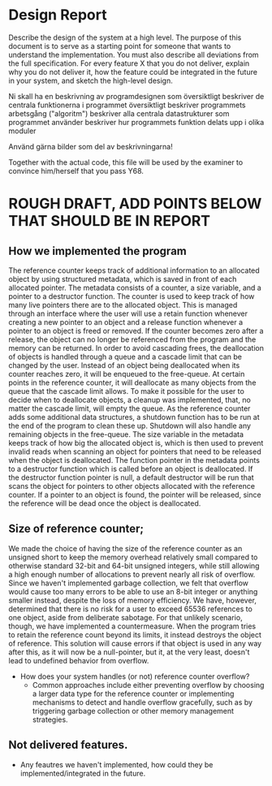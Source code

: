 # Design Report
Describe the design of the system at a high level. The purpose of this document is to serve as a starting point for someone that wants to understand the implementation. You must also describe all deviations from the full specification. For every feature X that you do not deliver, explain why you do not deliver it, how the feature could be integrated in the future in your system, and sketch the high-level design.

Ni skall ha en beskrivning av programdesignen som
    översiktligt beskriver de centrala funktionerna i programmet
    översiktligt beskriver programmets arbetsgång ("algoritm")
    beskriver alla centrala datastrukturer som programmet använder
    beskriver hur programmets funktion delats upp i olika moduler

Använd gärna bilder som del av beskrivningarna!

Together with the actual code, this file will be used by the examiner to convince him/herself that you pass Y68.



# ROUGH DRAFT, ADD POINTS BELOW THAT SHOULD BE IN REPORT

## How we implemented the program
The reference counter keeps track of additional information to an allocated object by using structured metadata, which is saved in front of each allocated pointer. The metadata consists of a counter, a size variable, and a pointer to a destructor function. 
The counter is used to keep track of how many live pointers there are to the allocated object. This is managed through an interface where the user will use a retain function whenever creating a new pointer to an object and a release function whenever a pointer to an object is freed or removed. If the counter becomes zero after a release, the object can no longer be referenced from the program and the memory can be returned. In order to avoid cascading frees, the deallocation of objects is handled through a queue and a cascade limit that can be changed by the user. Instead of an object being deallocated when its counter reaches zero, it will be enqueued to the free-queue. At certain points in the reference counter, it will deallocate as many objects from the queue that the cascade limit allows. To make it possible for the user to decide when to deallocate objects, a cleanup was implemented, that, no matter the cascade limit, will empty the queue. As the reference counter adds some additional data structures, a shutdown function has to be run at the end of the program to clean these up. Shutdown will also handle any remaining objects in the free-queue.
The size variable in the metadata keeps track of how big the allocated object is, which is then used to prevent invalid reads when scanning an object for pointers that need to be released when the object is deallocated. The function pointer in the metadata points to a destructor function which is called before an object is deallocated. If the destructor function pointer is null, a default destructor will be run that scans the object for pointers to other objects allocated with the reference counter. If a pointer to an object is found, the pointer will be released, since the reference will be dead once the object is deallocated.



## Size of reference counter;
We made the choice of having the size of the reference counter as an unsigned short to keep the memory overhead relatively small compared to otherwise standard 32-bit and 64-bit unsigned integers, while still allowing a high enough number of allocations to prevent nearly all risk of overflow. Since we haven't implemented garbage collection, we felt that overflow would cause too many errors to be able to use an 8-bit integer or anything smaller instead, despite the loss of memory efficiency. We have, however, determined that there is no risk for a user to exceed 65536 references to one object, aside from deliberate sabotage. For that unlikely scenario, though, we have implemented a countermeasure. When the program tries to retain the reference count beyond its limits, it instead destroys the object of reference. This solution will cause errors if that object is used in any way after this, as it will now be a null-pointer, but it, at the very least, doesn't lead to undefined behavior from overflow.

- How does your system handles (or not) reference counter overflow?
    * Common approaches include either preventing overflow by choosing a larger data type for the reference counter or implementing mechanisms to detect and handle overflow gracefully, such as by triggering garbage collection or other memory management strategies.


## Not delivered features.
* Any feautres we haven't implemented, how could they be implemented/integrated in the future.